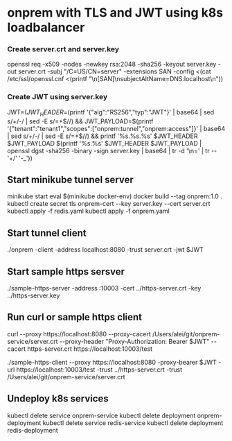# onprem with TLS and JWT using k8s loadbalancer


### Create server.crt and server.key
openssl req -x509 -nodes -newkey rsa:2048 -sha256 -keyout server.key -out server.crt -subj "/C=US/CN=server" -extensions SAN -config <(cat /etc/ssl/openssl.cnf  <(printf "\n[SAN]\nsubjectAltName=DNS:localhost\n"))

### Create JWT using server.key
JWT=$(JWT_HEADER=$(printf '{"alg":"RS256","typ":"JWT"}' | base64 | sed s/\+/-/ | sed -E s/=+$//) && JWT_PAYLOAD=$(printf '{"tenant":"tenant1","scopes":["onprem:tunnel","onprem:access"]}' | base64 | sed s/\+/-/ | sed -E s/=+$//) && printf '%s.%s.%s' $JWT_HEADER $JWT_PAYLOAD $(printf '%s.%s' $JWT_HEADER $JWT_PAYLOAD | openssl dgst -sha256 -binary -sign server.key  | base64 | tr -d '\n=' | tr -- '+/' '-_'))

## Start minikube tunnel server
minikube start
eval $(minikube docker-env)
docker build --tag onprem:1.0 .
kubectl create secret tls onprem-cert --key server.key --cert server.crt
kubectl apply -f redis.yaml
kubectl apply -f onprem.yaml

## Start tunnel client
./onprem -client -address localhost:8080 -trust server.crt -jwt $JWT

## Start sample https sersver
./sample-https-server -address :10003 -cert ../https-server.crt -key ../https-server.key

## Run curl or sample https client
curl --proxy https://localhost:8080 --proxy-cacert /Users/alei/git/onprem-service/server.crt --proxy-header "Proxy-Authorization: Bearer $JWT" --cacert https-server.crt https://localhost:10003/test

./sample-https-client --proxy https://localhost:8080 -proxy-bearer $JWT -url https://localhost:10003/test -trust ../https-server.crt -trust /Users/alei/git/onprem-service/server.crt

## Undeploy k8s services
kubectl delete service onprem-service
kubectl delete deployment onprem-deployment
kubectl delete service redis-service
kubectl delete deployment redis-deployment